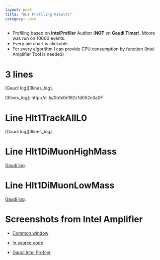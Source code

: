 ```yaml
---
layout: post
title: "HLT Profiling Results"
category: cern
---
```

<script type="text/javascript" src="/js/build/cputree.js"></script>

<script type="text/javascript">
var db_3lines_debug = ["Total", 925615.0, [["Hlt1DiMuonHighMass", 643973.0, [["Hlt1DiMuonHighMassFilterSequence", 632275.0, [["Hlt1DiMuonHighMassStreamer", 601963.0, [["FastVeloHlt", 105119.0, [], 11.359999999999999], ["MuonRec", 23073.0, [], 2.4900000000000002], ["Velo2CandidatesDiMuonHighMass", 6333.0, [], 0.68000000000000005]], 65.030000000000001], ["GECLooseUnit", 26345.0, [["createVeloLiteClusters", 16751.0, [], 1.8100000000000001], ["createITLiteClusters", 9594.0, [], 1.04]], 2.8500000000000001]], 68.310000000000002], ["Hlt1DiMuonHighMassL0DUFilterSequence", 11266.0, [["L0DUFromRaw", 11156.0, [], 1.21], ["Hlt1DiMuonHighMassL0DUFilter", 110.0, [], 0.01]], 1.22], ["Hlt1DiMuonHighMassPreScaler", 10.0, [], 0.0]], 69.569999999999993], ["Hlt1TrackAllL0", 206371.0, [["Hlt1TrackAllL0FilterSequence", 205900.0, [["Hlt1TrackAllL0Unit", 150129.0, [["Velo2CandidatesTrackAllL0", 8551.0, [], 0.92000000000000004]], 16.219999999999999], ["HltPV3D", 41928.0, [["FastVeloHlt", 29619.0, [], 3.2000000000000002], ["HltPVsPV3D", 12309.0, [], 1.3300000000000001]], 4.5300000000000002], ["GECLooseUnit", 11714.0, [["createVeloLiteClusters", 6001.0, [], 0.65000000000000002], ["createITLiteClusters", 5713.0, [], 0.62]], 1.27]], 22.239999999999998], ["Hlt1TrackAllL0L0DUFilterSequence", 20.0, [["Hlt1TrackAllL0L0DUFilter", 10.0, [], 0.0]], 0.0]], 22.300000000000001], ["Hlt1DiMuonLowMass", 71828.0, [["Hlt1DiMuonLowMassFilterSequence", 71241.0, [["HltPV3D", 55705.0, [["HltPVsPV3D", 55705.0, [], 6.0199999999999996]], 6.0199999999999996], ["Hlt1DiMuonLowMassStreamer", 13883.0, [["Velo2CandidatesDiMuonLowMass", 5702.0, [], 0.62]], 1.5]], 7.7000000000000002], ["Hlt1DiMuonLowMassL0DUFilterSequence", 30.0, [["Hlt1DiMuonLowMassL0DUFilter", 10.0, [], 0.0]], 0.0]], 7.7599999999999998], ["Other", 1116.0, [], 0.12]], 100.0];
var db_3lines=["Total", 220430.0, [["Hlt1DiMuonHighMass", 145680.0, [["Hlt1DiMuonHighMassFilterSequence", 135090.0, [["Hlt1DiMuonHighMassStreamer", 129250.0, [["FastVeloHlt", 32369.999999999996, [], 14.68], ["MuonRec", 6240.0, [], 2.8300000000000001], ["Velo2CandidatesDiMuonHighMass", 1580.0, [], 0.71999999999999997]], 58.640000000000001], ["GECLooseUnit", 3580.0, [["createITLiteClusters", 2510.0, [], 1.1399999999999999], ["createVeloLiteClusters", 1070.0, [], 0.48999999999999999]], 1.6200000000000001]], 61.280000000000001], ["Hlt1DiMuonHighMassL0DUFilterSequence", 10340.0, [["L0DUFromRaw", 10310.0, [], 4.6799999999999997], ["Hlt1DiMuonHighMassL0DUFilter", 30.0, [], 0.01]], 4.6900000000000004]], 66.090000000000003], ["Hlt1TrackAllL0", 59340.0, [["Hlt1TrackAllL0FilterSequence", 57310.0, [["Hlt1TrackAllL0Unit", 42290.0, [["Velo2CandidatesTrackAllL0", 640.0, [], 0.28999999999999998]], 19.190000000000001], ["HltPV3D", 11350.0, [["FastVeloHlt", 9370.0, [], 4.25], ["HltPVsPV3D", 1980.0, [], 0.90000000000000002]], 5.1500000000000004], ["GECLooseUnit", 2400.0, [["createVeloLiteClusters", 2330.0, [], 1.0600000000000001], ["createITLiteClusters", 70.0, [], 0.029999999999999999]], 1.0900000000000001]], 26.0]], 26.920000000000002], ["Hlt1DiMuonLowMass", 13570.0, [["Hlt1DiMuonLowMassFilterSequence", 12820.0, [["HltPV3D", 9620.0, [["HltPVsPV3D", 9620.0, [], 4.3600000000000003]], 4.3600000000000003], ["Hlt1DiMuonLowMassStreamer", 2500.0, [["Velo2CandidatesDiMuonLowMass", 1140.0, [], 0.52000000000000002]], 1.1299999999999999]], 5.8200000000000003]], 6.1600000000000001]], 100.0];
var db_hlt1trackalll0_debug = ["Total", 483791.0, [["Hlt1TrackAllL0FilterSequence", 470873.0, [["Hlt1TrackAllL0Unit", 230205.0, [["Velo2CandidatesTrackAllL0", 8314.0, [], 1.72]], 47.579999999999998], ["HltPV3D", 199266.0, [["FastVeloHlt", 136519.0, [], 28.219999999999999], ["HltPVsPV3D", 62747.0, [], 12.970000000000001]], 41.189999999999998], ["GECLooseUnit", 33685.0, [["createVeloLiteClusters", 20861.0, [], 4.3099999999999996], ["createITLiteClusters", 12824.0, [], 2.6499999999999999]], 6.96]], 97.329999999999998], ["Hlt1TrackAllL0L0DUFilterSequence", 11576.0, [["L0DUFromRaw", 11516.0, [], 2.3799999999999999], ["Hlt1TrackAllL0L0DUFilter", 60.0, [], 0.01]], 2.3900000000000001], ["Other", 651.0, [], 0.13]], 100.0];
var db_hlt1trackalll0 = ["Total", 125550.0, [["Hlt1TrackAllL0FilterSequence", 114140.0, [["Hlt1TrackAllL0Unit", 54270.0, [["Velo2CandidatesTrackAllL0", 1880.0, [], 1.5]], 43.229999999999997], ["HltPV3D", 50530.0, [["FastVeloHlt", 40560.0, [], 32.310000000000002], ["HltPVsPV3D", 9970.0, [], 7.9400000000000004]], 40.25], ["GECLooseUnit", 5940.0, [["createITLiteClusters", 5090.0, [], 4.0499999999999998], ["createVeloLiteClusters", 850.0, [], 0.68000000000000005]], 4.7300000000000004]], 90.909999999999997], ["Hlt1TrackAllL0L0DUFilterSequence", 10710.0, [["L0DUFromRaw", 10670.0, [], 8.5], ["Hlt1TrackAllL0L0DUFilter", 40.0, [], 0.029999999999999999]], 8.5299999999999994]], 100.0];
var db_hlt1dimuonhighmass_debug = ["Total", 661848.0, [["Hlt1DiMuonHighMassFilterSequence", 650362.0, [["Hlt1DiMuonHighMassStreamer", 620920.0, [["FastVeloHlt", 108248.0, [], 16.359999999999999], ["MuonRec", 22132.0, [], 3.3399999999999999], ["Velo2CandidatesDiMuonHighMass", 6504.0, [], 0.97999999999999998]], 93.819999999999993], ["GECLooseUnit", 25692.0, [["createVeloLiteClusters", 15734.0, [], 2.3799999999999999], ["createITLiteClusters", 9958.0, [], 1.5]], 3.8799999999999999]], 98.260000000000005], ["Hlt1DiMuonHighMassL0DUFilterSequence", 10564.0, [["L0DUFromRaw", 10478.0, [], 1.5800000000000001], ["Hlt1DiMuonHighMassL0DUFilter", 86.0, [], 0.01]], 1.6000000000000001], ["Other", 511.0, [], 0.080000000000000002], ["Hlt1DiMuonHighMassPreScaler", 10.0, [], 0.0]], 100.0];
var db_hlt1dimuonhighmass  = ["Total", 142850.0, [["Hlt1DiMuonHighMassFilterSequence", 132570.0, [["Hlt1DiMuonHighMassStreamer", 126640.0, [["FastVeloHlt", 30860.0, [], 21.600000000000001], ["MuonRec", 6180.0, [], 4.3300000000000001], ["Velo2CandidatesDiMuonHighMass", 1870.0, [], 1.3100000000000001]], 88.650000000000006], ["GECLooseUnit", 3690.0, [["createITLiteClusters", 2830.0, [], 1.98], ["createVeloLiteClusters", 860.0, [], 0.59999999999999998]], 2.5800000000000001]], 92.799999999999997], ["Hlt1DiMuonHighMassL0DUFilterSequence", 9940.0, [["L0DUFromRaw", 9860.0, [], 6.9000000000000004], ["Hlt1DiMuonHighMassL0DUFilter", 80.0, [], 0.059999999999999998]], 6.96]], 100.0];
var db_hlt1dimuonlowmass_debug = ["Total", 814979.0, [["Hlt1DiMuonLowMassFilterSequence", 799602.0, [["Hlt1DiMuonLowMassStreamer", 528579.0, [["MuonRec", 27863.0, [], 3.4199999999999999], ["Velo2CandidatesDiMuonLowMass", 7662.0, [], 0.93999999999999995]], 64.859999999999999], ["HltPV3D", 216873.0, [["FastVeloHlt", 151668.0, [], 18.609999999999999], ["HltPVsPV3D", 65205.0, [], 8.0]], 26.609999999999999], ["GECLooseUnit", 46538.0, [["createVeloLiteClusters", 29726.0, [], 3.6499999999999999], ["createITLiteClusters", 16812.0, [], 2.0600000000000001]], 5.71]], 98.109999999999999], ["Hlt1DiMuonLowMassL0DUFilterSequence", 11815.0, [["L0DUFromRaw", 11815.0, [], 1.45]], 1.45], ["Other", 1327.0, [], 0.16]], 100.0];
var db_hlt1dimuonlowmass = ["Total", 154990.0, [["Hlt1DiMuonLowMassFilterSequence", 143930.0, [["Hlt1DiMuonLowMassStreamer", 96200.0, [["MuonRec", 6860.0, [], 4.4299999999999997], ["Velo2CandidatesDiMuonLowMass", 1730.0, [], 1.1200000000000001]], 62.07], ["HltPV3D", 41120.0, [["FastVeloHlt", 33030.0, [], 21.309999999999999], ["HltPVsPV3D", 8090.0, [], 5.2199999999999998]], 26.530000000000001], ["GECLooseUnit", 3830.0, [["createITLiteClusters", 2770.0, [], 1.79], ["createVeloLiteClusters", 1060.0, [], 0.68000000000000005]], 2.4700000000000002]], 92.859999999999999], ["Hlt1DiMuonLowMassL0DUFilterSequence", 10610.0, [["L0DUFromRaw", 10600.0, [], 6.8399999999999999], ["Hlt1DiMuonLowMassL0DUFilter", 10.0, [], 0.01]], 6.8499999999999996]], 100.0];

google.load("visualization", "1", {packages:["corechart", "table"]});
google.setOnLoadCallback(function() { 
  cputree_draw_chart([],db_3lines, "lines3_div");
  cputree_draw_chart([],db_hlt1trackalll0, "l0_div");
  cputree_draw_chart([],db_hlt1dimuonhighmass, "dimuonhighmass_div");
  cputree_draw_chart([],db_hlt1dimuonlowmass, "dimuonlowmass_div");
  
  cputree_table(db_3lines, "lines3db_div");
  cputree_table(db_hlt1trackalll0, "l0db_div");
  cputree_table(db_hlt1dimuonhighmass, "dimuonhighmassdb_div");
  cputree_table(db_hlt1dimuonlowmass, "dimuonlowmassdb_div");
});

</script>

* Profiling based on **IntelProfiler** Auditor (**NOT** on **Gaudi Timer**). 
  Moore was run on 10000 events.
* Every pie chart is clickable.
* For every algorithm I can provide CPU consumption by function
  (Intel Amplifier Tool is needed)

# 3 lines

[Gaudi log][3lines_log].

<div id="lines3_div"></div>
<div id="lines3db_div"></div>
[3lines_log]: http://cl.ly/0b1x0n192z1d052c0a0F

# Line Hlt1TrackAllL0

[Gaudi log][3lines_log].

<div id="l0_div"></div>
<div id="l0db_div"></div>

[trackalll0_log]: http://cl.ly/0p0f1M0g3T2w2R190A1l

# Line Hlt1DiMuonHighMass

[Gaudi log][dimuonhighmass_log].

<div id="dimuonhighmass_div"></div>
<div id="dimuonhighmassdb_div"></div>

[dimuonhighmass_log]: http://cl.ly/0Q0h422w213T0Y1V1M3O

# Line Hlt1DiMuonLowMass

[Gaudi log][dimuonlowmass_log].

<div id="dimuonlowmass_div"></div>
<div id="dimuonlowmassdb_div"></div>

[dimuonlowmass_log]: http://cl.ly/470L011w2P0V1q221d2u

# Screenshots from Intel Amplifier

* [Common window][ampl_common]
* [In source code][ampl_source]

* [Gaudi Intel Profiler][intelprofiler]

[ampl_common]: http://cl.ly/2E3T0c0R0h2k353A1o1a
[ampl_source]: http://cl.ly/2u030f2T2g3S2G2s2o1k
[intelprofiler]: http://goo.gl/xhtTi
